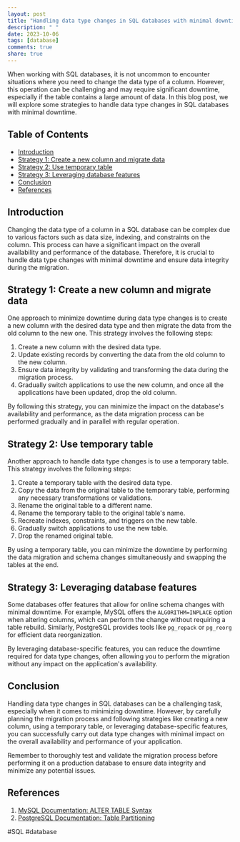 ```yaml
---
layout: post
title: "Handling data type changes in SQL databases with minimal downtime"
description: " "
date: 2023-10-06
tags: [database]
comments: true
share: true
---
```


When working with SQL databases, it is not uncommon to encounter situations where you need to change the data type of a column. However, this operation can be challenging and may require significant downtime, especially if the table contains a large amount of data. In this blog post, we will explore some strategies to handle data type changes in SQL databases with minimal downtime.

## Table of Contents
- [Introduction](#introduction)
- [Strategy 1: Create a new column and migrate data](#strategy-1-create-a-new-column-and-migrate-data)
- [Strategy 2: Use temporary table](#strategy-2-use-temporary-table)
- [Strategy 3: Leveraging database features](#strategy-3-leveraging-database-features)
- [Conclusion](#conclusion)
- [References](#references)

## Introduction

Changing the data type of a column in a SQL database can be complex due to various factors such as data size, indexing, and constraints on the column. This process can have a significant impact on the overall availability and performance of the database. Therefore, it is crucial to handle data type changes with minimal downtime and ensure data integrity during the migration.

## Strategy 1: Create a new column and migrate data

One approach to minimize downtime during data type changes is to create a new column with the desired data type and then migrate the data from the old column to the new one. This strategy involves the following steps:

1. Create a new column with the desired data type.
2. Update existing records by converting the data from the old column to the new column.
3. Ensure data integrity by validating and transforming the data during the migration process.
4. Gradually switch applications to use the new column, and once all the applications have been updated, drop the old column.

By following this strategy, you can minimize the impact on the database's availability and performance, as the data migration process can be performed gradually and in parallel with regular operation.

## Strategy 2: Use temporary table

Another approach to handle data type changes is to use a temporary table. This strategy involves the following steps:

1. Create a temporary table with the desired data type.
2. Copy the data from the original table to the temporary table, performing any necessary transformations or validations.
3. Rename the original table to a different name.
4. Rename the temporary table to the original table's name.
5. Recreate indexes, constraints, and triggers on the new table.
6. Gradually switch applications to use the new table.
7. Drop the renamed original table.

By using a temporary table, you can minimize the downtime by performing the data migration and schema changes simultaneously and swapping the tables at the end.

## Strategy 3: Leveraging database features

Some databases offer features that allow for online schema changes with minimal downtime. For example, MySQL offers the `ALGORITHM=INPLACE` option when altering columns, which can perform the change without requiring a table rebuild. Similarly, PostgreSQL provides tools like `pg_repack` or `pg_reorg` for efficient data reorganization.

By leveraging database-specific features, you can reduce the downtime required for data type changes, often allowing you to perform the migration without any impact on the application's availability.

## Conclusion

Handling data type changes in SQL databases can be a challenging task, especially when it comes to minimizing downtime. However, by carefully planning the migration process and following strategies like creating a new column, using a temporary table, or leveraging database-specific features, you can successfully carry out data type changes with minimal impact on the overall availability and performance of your application.

Remember to thoroughly test and validate the migration process before performing it on a production database to ensure data integrity and minimize any potential issues.

## References

1. [MySQL Documentation: ALTER TABLE Syntax](https://dev.mysql.com/doc/refman/8.0/en/alter-table.html)
2. [PostgreSQL Documentation: Table Partitioning](https://www.postgresql.org/docs/current/ddl-partitioning.html) 

#SQL #database